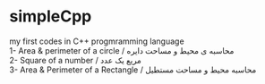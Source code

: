 # simpleCpp
my first codes in C++ progmramming language
<br> 1- Area & perimeter of a circle / محاسبه ی محیط و مساحت دایره
<br> 2- Square of a number / مریع یک عدد
<br> 3- Area & Perimeter of a Rectangle / محاسبه محیط و مساحت مستطیل
